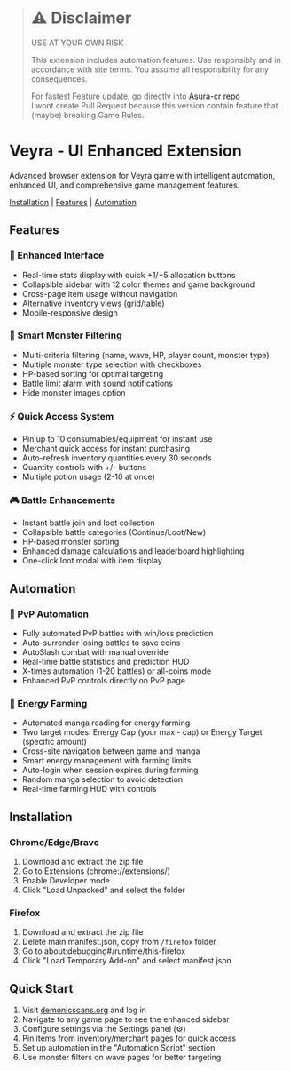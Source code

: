 
> # ⚠️ Disclaimer
> USE AT YOUR OWN RISK
> 
> This extension includes automation features. Use responsibly and in accordance with site terms. You assume all responsibility for any consequences.
> 
> For fastest Feature update, go directly into [Asura-cr repo](https://github.com/asura-cr/ui-addon)<br />
> I wont create Pull Request because this version contain feature that (maybe) breaking Game Rules.

# Veyra - UI Enhanced Extension

Advanced browser extension for Veyra game with intelligent automation, enhanced UI, and comprehensive game management features.

[Installation](#installation) | [Features](#features) | [Automation](#automation)

## Features

### 📱 Enhanced Interface
- Real-time stats display with quick +1/+5 allocation buttons
- Collapsible sidebar with 12 color themes and game background
- Cross-page item usage without navigation
- Alternative inventory views (grid/table)
- Mobile-responsive design

### 🎯 Smart Monster Filtering
- Multi-criteria filtering (name, wave, HP, player count, monster type)
- Multiple monster type selection with checkboxes
- HP-based sorting for optimal targeting
- Battle limit alarm with sound notifications
- Hide monster images option

### ⚡ Quick Access System
- Pin up to 10 consumables/equipment for instant use
- Merchant quick access for instant purchasing
- Auto-refresh inventory quantities every 30 seconds
- Quantity controls with +/- buttons
- Multiple potion usage (2-10 at once)

### 🎮 Battle Enhancements
- Instant battle join and loot collection
- Collapsible battle categories (Continue/Loot/New)
- HP-based monster sorting
- Enhanced damage calculations and leaderboard highlighting
- One-click loot modal with item display

## Automation

### 🤖 PvP Automation
- Fully automated PvP battles with win/loss prediction
- Auto-surrender losing battles to save coins
- AutoSlash combat with manual override
- Real-time battle statistics and prediction HUD
- X-times automation (1-20 battles) or all-coins mode
- Enhanced PvP controls directly on PvP page

### 🌽 Energy Farming
- Automated manga reading for energy farming
- Two target modes: Energy Cap (your max - cap) or Energy Target (specific amount)
- Cross-site navigation between game and manga
- Smart energy management with farming limits
- Auto-login when session expires during farming
- Random manga selection to avoid detection
- Real-time farming HUD with controls



## Installation

### Chrome/Edge/Brave
1. Download and extract the zip file
2. Go to Extensions (chrome://extensions/)
3. Enable Developer mode
4. Click "Load Unpacked" and select the folder

### Firefox
1. Download and extract the zip file
2. Delete main manifest.json, copy from `/firefox` folder
3. Go to about:debugging#/runtime/this-firefox
4. Click "Load Temporary Add-on" and select manifest.json

## Quick Start

1. Visit [demonicscans.org](https://demonicscans.org) and log in
2. Navigate to any game page to see the enhanced sidebar
3. Configure settings via the Settings panel (⚙️)
4. Pin items from inventory/merchant pages for quick access
5. Set up automation in the "Automation Script" section
6. Use monster filters on wave pages for better targeting

